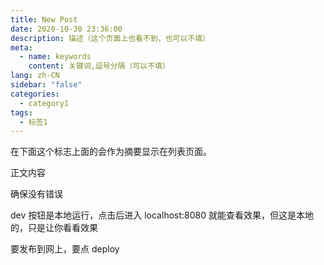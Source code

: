 ```yaml
---
title: New Post
date: 2020-10-30 23:36:00
description: 描述（这个页面上也看不到，也可以不填）
meta:
  - name: keywords
    content: 关键词,逗号分隔（可以不填）
lang: zh-CN
sidebar: "false"
categories:
  - category1
tags:
  - 标签1
---
```


在下面这个标志上面的会作为摘要显示在列表页面。

<!-- more -->

正文内容

确保没有错误

dev 按钮是本地运行，点击后进入 localhost:8080 就能查看效果，但这是本地的，只是让你看看效果

要发布到网上，要点 deploy
